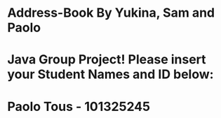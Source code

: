 # Address-Book By Yukina, Sam and Paolo
# Java Group Project! Please insert your Student Names and ID below:

# Paolo Tous - 101325245



